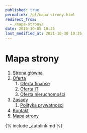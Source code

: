 ```yaml
---
published: true
permalink: /pl/mapa-strony.html
redirect_from:
  - /mapa-strony/
date: 2015-10-05 10:35
last_modified_at: 2021-10-30 10:35
---
```


# Mapa strony

1. [Strona główna](/pl/)
1. [Oferta](/pl/oferta/)
    1. [Oferta finanse](/pl/oferta/finanse/)
    1. [Oferta IT](/pl/oferta/it.html)
    1. [Oferta nieruchomości](/pl/oferta/nieruchomosci)
1. [Zasady](/pl/zasady)
    1. [Polityka prywatności](/pl/zasady/polityka-prywatnosci.html)
1. [Kontakt](/pl/kontakt.html)
1. [Mapa strony](/pl/mapa-strony.html)
<!-- 1. [Strony partnerskie](/pl/strony-partnerskie.html) -->

{% include _autolink.md %}
